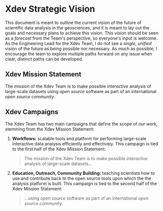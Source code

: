# Xdev Strategic Vision

This document is meant to outline the current vision of the future of
scientific data analysis in the geosciences, and it is meant to lay out
the goals and necessary plans to achieve this vision.  This vision
should be seen as a *forecast* from the Team's perspective, so everyone's
input is welcome.  As the Engineering Lead for the Xdev Team, I do not
see a *single, unified* vision of the future as being possible nor
necessary.  As much as possible, I encourage the team to explore multiple
paths forward on any issue when clear, distinct paths can be developed.

## Xdev Mission Statement

The mission of the Xdev Team is to make possible *interactive* analysis
of large-scale datasets using *open source* software as part of an
international *open source community*.

## Xdev Campaigns

The Xdev Team has two main campaigns that define the scope of our work,
stemming from the Xdev Mission Statement:

1. **Workflows:** scalable tools and platform for performing large-scale
   interactive data analysis efficiently and effectively.  This campaign
   is tied to the first half of the Xdev Mission Statement:

   > The mission of the Xdev Team is to make possible *interactive* analysis
   > of large-scale datasets...

2. **Education, Outreach, Community Building:** teaching scientists how to
   use and contribute back to the open source tools upon which the the
   analysis platform is built.  This campaign is tied to the second half
   of the Xdev Mission Statement:

   > ...using *open source* software as part of an international
   > *open source community*.

